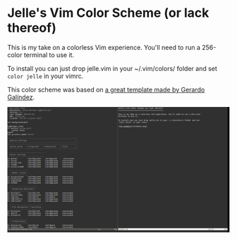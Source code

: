 Jelle's Vim Color Scheme (or lack thereof)
==========================================

This is my take on a colorless Vim experience. You'll need to run a 256-color
terminal to use it. 

To install you can just drop jelle.vim in your ~/.vim/colors/ folder and set
`color jelle` in your vimrc.

This color scheme was based on [a great template made by Gerardo Galíndez](https://github.com/ggalindezb/Vim-Colorscheme-Template/).

![An example](/example.png)
